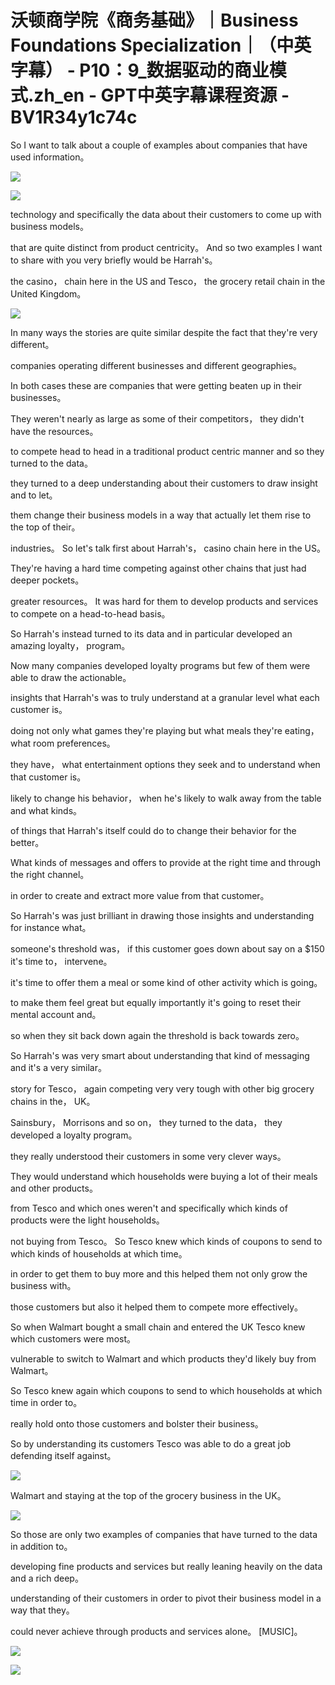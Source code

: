 # 沃顿商学院《商务基础》｜Business Foundations Specialization｜（中英字幕） - P10：9_数据驱动的商业模式.zh_en - GPT中英字幕课程资源 - BV1R34y1c74c

 So I want to talk about a couple of examples about companies that have used information。



![](img/70be740cdb196f6f7d99e68dfc4ecf81_1.png)

![](img/70be740cdb196f6f7d99e68dfc4ecf81_2.png)

 technology and specifically the data about their customers to come up with business models。

 that are quite distinct from product centricity。 And so two examples I want to share with you very briefly would be Harrah's。

 the casino， chain here in the US and Tesco， the grocery retail chain in the United Kingdom。



![](img/70be740cdb196f6f7d99e68dfc4ecf81_4.png)

 In many ways the stories are quite similar despite the fact that they're very different。

 companies operating different businesses and different geographies。

 In both cases these are companies that were getting beaten up in their businesses。

 They weren't nearly as large as some of their competitors， they didn't have the resources。

 to compete head to head in a traditional product centric manner and so they turned to the data。

 they turned to a deep understanding about their customers to draw insight and to let。

 them change their business models in a way that actually let them rise to the top of their。

 industries。 So let's talk first about Harrah's， casino chain here in the US。

 They're having a hard time competing against other chains that just had deeper pockets。

 greater resources。 It was hard for them to develop products and services to compete on a head-to-head basis。

 So Harrah's instead turned to its data and in particular developed an amazing loyalty， program。

 Now many companies developed loyalty programs but few of them were able to draw the actionable。

 insights that Harrah's was to truly understand at a granular level what each customer is。

 doing not only what games they're playing but what meals they're eating， what room preferences。

 they have， what entertainment options they seek and to understand when that customer is。

 likely to change his behavior， when he's likely to walk away from the table and what kinds。

 of things that Harrah's itself could do to change their behavior for the better。

 What kinds of messages and offers to provide at the right time and through the right channel。

 in order to create and extract more value from that customer。

 So Harrah's was just brilliant in drawing those insights and understanding for instance what。

 someone's threshold was， if this customer goes down about say on a $150 it's time to， intervene。

 it's time to offer them a meal or some kind of other activity which is going。

 to make them feel great but equally importantly it's going to reset their mental account and。

 so when they sit back down again the threshold is back towards zero。

 So Harrah's was very smart about understanding that kind of messaging and it's a very similar。

 story for Tesco， again competing very very tough with other big grocery chains in the， UK。

 Sainsbury， Morrisons and so on， they turned to the data， they developed a loyalty program。

 they really understood their customers in some very clever ways。

 They would understand which households were buying a lot of their meals and other products。

 from Tesco and which ones weren't and specifically which kinds of products were the light households。

 not buying from Tesco。 So Tesco knew which kinds of coupons to send to which kinds of households at which time。

 in order to get them to buy more and this helped them not only grow the business with。

 those customers but also it helped them to compete more effectively。

 So when Walmart bought a small chain and entered the UK Tesco knew which customers were most。

 vulnerable to switch to Walmart and which products they'd likely buy from Walmart。

 So Tesco knew again which coupons to send to which households at which time in order to。

 really hold onto those customers and bolster their business。

 So by understanding its customers Tesco was able to do a great job defending itself against。



![](img/70be740cdb196f6f7d99e68dfc4ecf81_6.png)

 Walmart and staying at the top of the grocery business in the UK。



![](img/70be740cdb196f6f7d99e68dfc4ecf81_8.png)

 So those are only two examples of companies that have turned to the data in addition to。

 developing fine products and services but really leaning heavily on the data and a rich deep。

 understanding of their customers in order to pivot their business model in a way that they。

 could never achieve through products and services alone。 [MUSIC]。



![](img/70be740cdb196f6f7d99e68dfc4ecf81_10.png)

![](img/70be740cdb196f6f7d99e68dfc4ecf81_11.png)